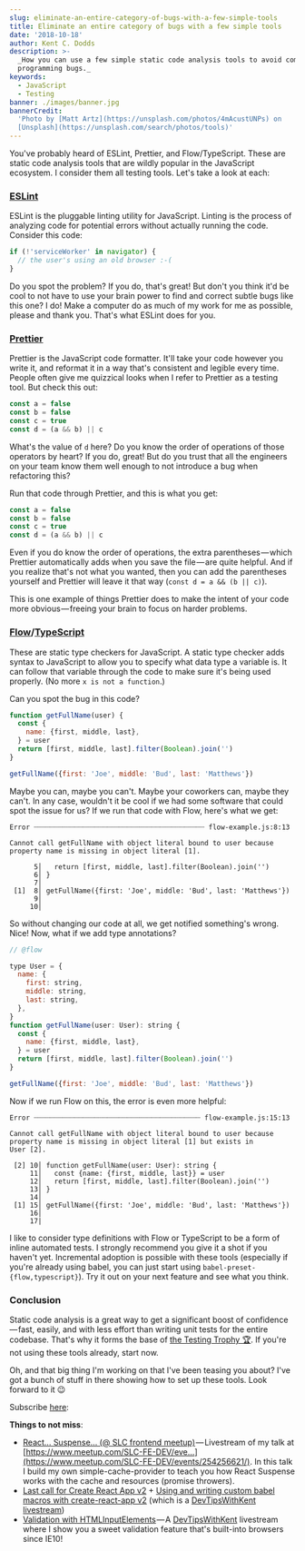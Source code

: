```yaml
---
slug: eliminate-an-entire-category-of-bugs-with-a-few-simple-tools
title: Eliminate an entire category of bugs with a few simple tools
date: '2018-10-18'
author: Kent C. Dodds
description: >-
  _How you can use a few simple static code analysis tools to avoid common
  programming bugs._
keywords:
  - JavaScript
  - Testing
banner: ./images/banner.jpg
bannerCredit:
  'Photo by [Matt Artz](https://unsplash.com/photos/4mAcustUNPs) on
  [Unsplash](https://unsplash.com/search/photos/tools)'
---
```


You've probably heard of ESLint, Prettier, and Flow/TypeScript. These are static
code analysis tools that are wildly popular in the JavaScript ecosystem. I
consider them all testing tools. Let's take a look at each:

### [ESLint](https://eslint.org/)

ESLint is the pluggable linting utility for JavaScript. Linting is the process
of analyzing code for potential errors without actually running the code.
Consider this code:

```js
if (!'serviceWorker' in navigator) {
  // the user's using an old browser :-(
}
```

Do you spot the problem? If you do, that's great! But don't you think it'd be
cool to not have to use your brain power to find and correct subtle bugs like
this one? I do! Make a computer do as much of my work for me as possible, please
and thank you. That's what ESLint does for you.

### [Prettier](https://prettier.io/)

Prettier is the JavaScript code formatter. It'll take your code however you
write it, and reformat it in a way that's consistent and legible every time.
People often give me quizzical looks when I refer to Prettier as a testing tool.
But check this out:

```js
const a = false
const b = false
const c = true
const d = (a && b) || c
```

What's the value of `d` here? Do you know the order of operations of those
operators by heart? If you do, great! But do you trust that all the engineers on
your team know them well enough to not introduce a bug when refactoring this?

Run that code through Prettier, and this is what you get:

```js
const a = false
const b = false
const c = true
const d = (a && b) || c
```

Even if you do know the order of operations, the extra parentheses — which
Prettier automatically adds when you save the file — are quite helpful. And if
you realize that's not what you wanted, then you can add the parentheses
yourself and Prettier will leave it that way (`const d = a && (b || c)`).

This is one example of things Prettier does to make the intent of your code more
obvious — freeing your brain to focus on harder problems.

### [Flow](https://flow.org/)/[TypeScript](https://www.typescriptlang.org/)

These are static type checkers for JavaScript. A static type checker adds syntax
to JavaScript to allow you to specify what data type a variable is. It can
follow that variable through the code to make sure it's being used properly. (No
more `x is not a function`.)

Can you spot the bug in this code?

```js
function getFullName(user) {
  const {
    name: {first, middle, last},
  } = user
  return [first, middle, last].filter(Boolean).join('')
}

getFullName({first: 'Joe', middle: 'Bud', last: 'Matthews'})
```

Maybe you can, maybe you can't. Maybe your coworkers can, maybe they can't. In
any case, wouldn't it be cool if we had some software that could spot the issue
for us? If we run that code with Flow, here's what we get:

```
Error ┈┈┈┈┈┈┈┈┈┈┈┈┈┈┈┈┈┈┈┈┈┈┈┈┈┈┈┈┈┈┈┈┈┈┈┈┈┈┈┈┈┈ flow-example.js:8:13

Cannot call getFullName with object literal bound to user because
property name is missing in object literal [1].

      5│   return [first, middle, last].filter(Boolean).join('')
      6│ }
      7│
 [1]  8│ getFullName({first: 'Joe', middle: 'Bud', last: 'Matthews'})
      9│
     10│
```

So without changing our code at all, we get notified something's wrong. Nice!
Now, what if we add type annotations?

```js
// @flow

type User = {
  name: {
    first: string,
    middle: string,
    last: string,
  },
}
function getFullName(user: User): string {
  const {
    name: {first, middle, last},
  } = user
  return [first, middle, last].filter(Boolean).join('')
}

getFullName({first: 'Joe', middle: 'Bud', last: 'Matthews'})
```

Now if we run Flow on this, the error is even more helpful:

```
Error ┈┈┈┈┈┈┈┈┈┈┈┈┈┈┈┈┈┈┈┈┈┈┈┈┈┈┈┈┈┈┈┈┈┈┈┈┈┈┈┈┈ flow-example.js:15:13

Cannot call getFullName with object literal bound to user because
property name is missing in object literal [1] but exists in
User [2].

 [2] 10│ function getFullName(user: User): string {
     11│   const {name: {first, middle, last}} = user
     12│   return [first, middle, last].filter(Boolean).join('')
     13│ }
     14│
 [1] 15│ getFullName({first: 'Joe', middle: 'Bud', last: 'Matthews'})
     16│
     17|
```

I like to consider type definitions with Flow or TypeScript to be a form of
inline automated tests. I strongly recommend you give it a shot if you haven't
yet. Incremental adoption is possible with these tools (especially if you're
already using babel, you can just start using `babel-preset-{flow,typescript}`).
Try it out on your next feature and see what you think.

### Conclusion

Static code analysis is a great way to get a significant boost of
confidence — fast, easily, and with less effort than writing unit tests for the
entire codebase. That's why it forms the base of
[the Testing Trophy 🏆](https://twitter.com/kentcdodds/status/960723172591992832).
If you're not using these tools already, start now.

Oh, and that big thing I'm working on that I've been teasing you about? I've got
a bunch of stuff in there showing how to set up these tools. Look forward to it
😉

Subscribe [here](http://kcd.im/news):

**Things to not miss**:

- [React... Suspense... (@ SLC frontend meetup)](https://www.youtube.com/watch?v=7LmrS2sdMlo&list=PLV5CVI1eNcJgNqzNwcs4UKrlJdhfDjshf) — Livestream
  of my talk at
  [https://www.meetup.com/SLC-FE-DEV/eve...](https://www.meetup.com/SLC-FE-DEV/events/254256621/).
  In this talk I build my own simple-cache-provider to teach you how React
  Suspense works with the cache and resources (promise throwers).
- [Last call for Create React App v2](https://github.com/facebook/create-react-app/issues/5103) +
  [Using and writing custom babel macros with create-react-app v2](https://www.youtube.com/watch?v=1ERAJG9ILhk&list=PLV5CVI1eNcJgCrPH_e6d57KRUTiDZgs0u)
  (which is a [DevTipsWithKent livestream](http://kcd.im/devtips))
- [Validation with HTMLInputElements](https://www.youtube.com/watch?v=kN7-EBjSilU&list=PLV5CVI1eNcJgCrPH_e6d57KRUTiDZgs0u) — A
  [DevTipsWithKent](http://kcd.im/devtips) livestream where I show you a sweet
  validation feature that's built-into browsers since IE10!
